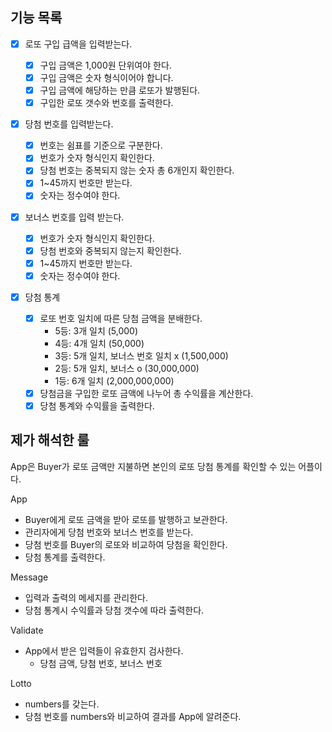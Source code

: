 ## 기능 목록

- [x] 로또 구입 급액을 입력받는다.

  - [x] 구입 금액은 1,000원 단위여야 한다.
  - [x] 구입 금액은 숫자 형식이어야 합니다.
  - [x] 구입 금액에 해당하는 만큼 로또가 발행된다.
  - [x] 구입한 로또 갯수와 번호를 출력한다.

- [x] 당첨 번호를 입력받는다.

  - [x] 번호는 쉼표를 기준으로 구분한다.
  - [x] 번호가 숫자 형식인지 확인한다.
  - [x] 당첨 번호는 중복되지 않는 숫자 총 6개인지 확인한다.
  - [x] 1~45까지 번호만 받는다.
  - [x] 숫자는 정수여야 한다.

- [x] 보너스 번호를 입력 받는다.

  - [x] 번호가 숫자 형식인지 확인한다.
  - [x] 당첨 번호와 중복되지 않는지 확인한다.
  - [x] 1~45까지 번호만 받는다.
  - [x] 숫자는 정수여야 한다.

- [x] 당첨 통계

  - [x] 로또 번호 일치에 따른 당첨 금액을 분배한다.
    - 5등: 3개 일치 (5,000)
    - 4등: 4개 일치 (50,000)
    - 3등: 5개 일치, 보너스 번호 일치 x (1,500,000)
    - 2등: 5개 일치, 보너스 o (30,000,000)
    - 1등: 6개 일치 (2,000,000,000)
  - [x] 당첨금을 구입한 로또 금액에 나누어 총 수익률을 계산한다.
  - [x] 당첨 통계와 수익률을 출력한다.

## 제가 해석한 룰

App은 Buyer가 로또 금액만 지불하면 본인의 로또 당첨 통계를 확인할 수 있는 어플이다.

App

- Buyer에게 로또 금액을 받아 로또를 발행하고 보관한다.
- 관리자에게 당첨 번호와 보너스 번호를 받는다.
- 당첨 번호를 Buyer의 로또와 비교하여 당첨을 확인한다.
- 당첨 통계를 출력한다.

Message

- 입력과 출력의 메세지를 관리한다.
- 당첨 통계시 수익률과 당첨 갯수에 따라 출력한다.

Validate

- App에서 받은 입력들이 유효한지 검사한다.
  - 당첨 금액, 당첨 번호, 보너스 번호

Lotto

- numbers를 갖는다.
- 당첨 번호를 numbers와 비교하여 결과를 App에 알려준다.
